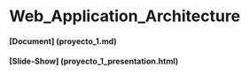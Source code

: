 # Web_Application_Architecture

#### [Document] (proyecto_1.md)
#### [Slide-Show] (proyecto_1_presentation.html)
